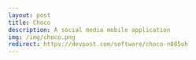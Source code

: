 ```yaml
---
layout: post
title: Choco
description: A social media mobile application
img: /img/choco.png
redirect: https://devpost.com/software/choco-n085oh
---
```

